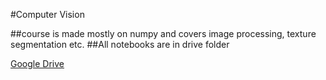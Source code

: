 #Computer Vision

##course is made mostly on numpy and covers image processing, texture segmentation etc. 
##All notebooks are in drive folder

[Google Drive](https://drive.google.com/drive/folders/1K70QmYvp9q-3jU6vgHr-LjxnkuGnLirA?usp=drive_link)
